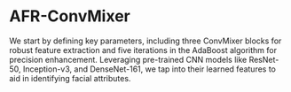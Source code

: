 # AFR-ConvMixer
We start by defining key parameters, including three ConvMixer blocks for robust feature extraction and five iterations in the AdaBoost algorithm for precision enhancement. Leveraging pre-trained CNN models like ResNet-50, Inception-v3, and DenseNet-161, we tap into their learned features to aid in identifying facial attributes.
